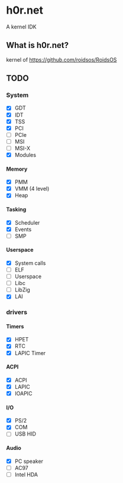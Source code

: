 # h0r.net
A kernel IDK

## What is h0r.net?
kernel of https://github.com/roidsos/RoidsOS
## TODO

### System
- [x] GDT
- [x] IDT
- [X] TSS
- [x] PCI
- [ ] PCIe
- [ ] MSI
- [ ] MSI-X
- [x] Modules
#### Memory
- [x] PMM
- [x] VMM (4 level)
- [x] Heap
#### Tasking
- [x] Scheduler
- [x] Events
- [ ] SMP
#### Userspace
- [x] System calls
- [ ] ELF
- [ ] Userspace
- [ ] Libc
- [ ] LibZig
- [x] LAI
### drivers
#### Timers
- [x] HPET
- [x] RTC
- [x] LAPIC Timer
#### ACPI
- [X] ACPI
- [x] LAPIC
- [x] IOAPIC
#### I/O
- [x] PS/2
- [x] COM
- [ ] USB HID
#### Audio
- [x] PC speaker
- [ ] AC97
- [ ] Intel HDA
<!--
#### Storage
- [ ] IDE
- [ ] SATA
- [ ] NVMe
#### Network
- [ ] RTL8139
- [ ] RTL8169
- [ ] E1000
#### USB
- [ ] UHCI
- [ ] OHCI
- [ ] EHCI
- [ ] XHCI 
#### Network
- [ ] Ethernet
- [ ] ARP
- [ ] IPv4
- [ ] ICMPv4
- [ ] TCP
- [ ] UDP
- [ ] DHCP
- [ ] HTTP
- [ ] Telnet
- [ ] SSL
- [ ] Or just LWIP
#### Partition tables
- [ ] MBR
- [ ] GPT 
#### Filesystems
- [ ] VFS
- [ ] TMPFS
- [ ] DEVTMPFS
- [ ] PROCFS
- [ ] SYSFS
- [ ] USTAR
- [ ] ILAR
- [ ] Ext2
- [ ] Fat32
- [ ] ISO9660
- [ ] NTFS
-->
